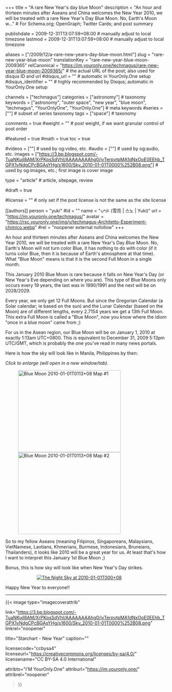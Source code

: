 +++
title = "A rare New Year's day blue Moon"
description = "An hour and thirteen minutes after Aseans and China welcomes the New Year 2010, we will be treated with a rare New Year's Day Blue Moon. No, Earth's Moon w…"                                                    # For Schema.org; OpenGraph; Twitter Cards; and post summary

publishdate = 2009-12-31T13:07:59+08:00                                        # manually adjust to local timezone
lastmod = 2009-12-31T13:07:59+08:00                                        # manually adjust to local timezone

aliases = ["/2009/12/a-rare-new-years-day-blue-moon.html"]
slug = "rare-new-year-blue-moon"
translationKey = "rare-new-year-blue-moon-2009365"
relCanonical = "https://im.youronly.one/techmagus/rare-new-year-blue-moon-2009365/"                                                   # the actual URL of the post; also used for disqus ID and url
#disqus_url = ""                                                    # automatic in YourOnly.One setup
#disqus_identifier = ""                                             # highly recommended by Disqus; automatic in YourOnly.One setup

channels = ["techmagus"]
categories = ["astronomy"]                                                   # taxonomy
keywords = ["astronomy", "outer space", "new year", "blue moon", "techmagus", "YourOnlyOne", "YourOnly.One"]                                                     # meta keywords
#series = [""]                                                       # subset of series taxonomy
tags = ["space"]                                                         # taxonomy

comments = true
#weight = ""                                                        # post weight, if we want granular control of post order

#featured = true
#math = true
toc = true

#videos = [""]                                                       # used by og:video, etc.
#audio = [""]                                                        # used by og:audio, etc.
images = ["https://3.bp.blogspot.com/-TuaNKujl8AM/XrPKpsSdVhI/AAAAAAAAhg0/jvTerpvtpMA1dNxOoE0EEhb_TGPX1vNdgCPcBGAsYHg/s1600/Sky_2010-01-01T0000%252B08.png"]                                                       # used by og:images, etc.; first image is cover image

type = "article"                                                           # article, sitepage, review

#draft = true

#license = ""                                                       # only set if the post license is not the same as the site license

[[authors]]
  person = "yuki"
  #id = ""
  name = "ᜌᜓᜃᜒ (雪亮 | 스노 | Yuki)"
  url = "https://im.youronly.one/techmagus/"
  avatar = "https://rsc.youronly.one/img/y/techmagus-Architetto-Esperiment-chimico.webp"
  #rel = "noopener external nofollow"
+++

An hour and thirteen minutes after Aseans and China welcomes the New Year 2010, we will be treated with a rare New Year's Day <i>Blue</i> Moon. No, Earth's Moon will not turn color Blue, it has nothing to do with color (if it turns color Blue, then it is because of Earth's atmosphere at that time). What "Blue Moon" means is that it is the second Full Moon in a single month.

This January 2010 Blue Moon is rare because it falls on New Year's Day (or New Year's Eve depending on where you are). This type of Blue Moons only occurs every 19 years, the last was in 1990/1991 and the next will be on 2028/2029.

<!--more-->

Every year, we only get 12 Full Moons. But since the Gregorian Calendar (a Solar calendar; ie based on the sun) and the Lunar Calendar (based on the Moon) are of different lengths, every 2.7154 years we get a 13th Full Moon. This extra Full Moon is called a "Blue Moon", now you know where the idiom "once in a blue moon" came from ;)

For us in the Asean region, our Blue Moon will be on January 1, 2010 at exactly 1:13am UTC+0800. This is equivalent to December 31, 2009 5:13pm UTC/GMT, which is probably the one you've read in many news portals.

Here is how the sky will look like in Manila, Philippines by then:

*Click to enlarge (will open in a new window/tab).*

<figure class="figure_box">
  <div class="block_center blogspot_gallery" style="width: 90%;">
    <div class="separator" style="clear: both;">
      <a href="https://4.bp.blogspot.com/-jgWo62jgJXg/XrFihbiNTrI/AAAAAAAAhfg/PoG-sXTcRdomgxR3CezSvlBHetREh0JqACPcBGAsYHg/s1600/Blue%2BMoon_2010-01-01T0113%252B08_01.png" imageanchor="1" ><img class="float_left" loading="lazy" alt="Blue Moon 2010-01-01T0113+08 Map #1" border="0" src="https://4.bp.blogspot.com/-jgWo62jgJXg/XrFihbiNTrI/AAAAAAAAhfg/PoG-sXTcRdomgxR3CezSvlBHetREh0JqACPcBGAsYHg/s320/Blue%2BMoon_2010-01-01T0113%252B08_01.png" width="320" height="256" data-original-width="1280" data-original-height="1024" /></a>
      <a href="https://2.bp.blogspot.com/-4vLJFRm8NX8/XrFihfH0q7I/AAAAAAAAhfg/w_mYuLV1j88LmE8YLR53_CJ0oya3njbNACPcBGAsYHg/s1600/Blue%2BMoon_2010-01-01T0113%252B08_02.png" imageanchor="1" ><img loading="lazy" alt="Blue Moon 2010-01-01T0113+08 Map #2" border="0" src="https://2.bp.blogspot.com/-4vLJFRm8NX8/XrFihfH0q7I/AAAAAAAAhfg/w_mYuLV1j88LmE8YLR53_CJ0oya3njbNACPcBGAsYHg/s320/Blue%2BMoon_2010-01-01T0113%252B08_02.png" width="320" height="256" data-original-width="1280" data-original-height="1024" /></a>
    </div>
    <div class="float_clear_both"></div>
  </div>
</figure>

So to my fellow Aseans (meaning Filipinos, Singaporeans, Malaysians, VietNamese, Laotians, Khmerians, Burmese, Indonesians, Bruneians, Thailanders), it looks like 2010 will be a great year for us. At least that's how I want to interpret this January 1st Blue Moon ;)

Bonus, this is how sky will look like when New Year's Day strikes.

<figure class="figure_box">
  <div class="block_center blogspot_gallery" style="width: 90%;">
    <div class="separator" style="clear: both; text-align: center;"><a href="https://3.bp.blogspot.com/-TuaNKujl8AM/XrPKpsSdVhI/AAAAAAAAhg0/jvTerpvtpMA1dNxOoE0EEhb_TGPX1vNdgCPcBGAsYHg/s1600/Sky_2010-01-01T0000%252B08.png" imageanchor="1" style="margin-left: 1em; margin-right: 1em;"><img loading="lazy" alt="The Night Sky at 2010-01-01T000+08" border="0" src="https://3.bp.blogspot.com/-TuaNKujl8AM/XrPKpsSdVhI/AAAAAAAAhg0/jvTerpvtpMA1dNxOoE0EEhb_TGPX1vNdgCPcBGAsYHg/s1600/Sky_2010-01-01T0000%252B08.png" data-original-width="1280" data-original-height="1024" /></a></div>
    <div class="float_clear_both"></div>
  </div>
</figure>

Happy New Year to everyone!!

---

{{< image
  type="imagecoverattrib"

  link="https://3.bp.blogspot.com/-TuaNKujl8AM/XrPKpsSdVhI/AAAAAAAAhg0/jvTerpvtpMA1dNxOoE0EEhb_TGPX1vNdgCPcBGAsYHg/s1600/Sky_2010-01-01T0000%252B08.png"
  linkrel="noopener"

  title="Starchart - New Year"
  caption=""

  licensecode="ccbysa4"
  licenseurl="https://creativecommons.org/licenses/by-sa/4.0/"
  licensename="CC BY-SA 4.0 International"

  attribto="I'M YourOnly.One"
  attriburl="https://im.youronly.one/"
  attribrel="noopener"
>}}
